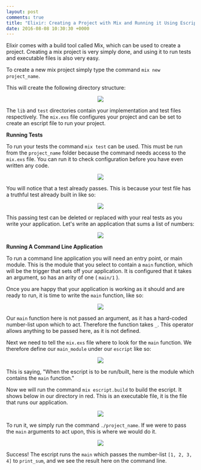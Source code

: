 ```yaml
---
layout: post
comments: true
title: "Elixir: Creating a Project with Mix and Running it Using Escripts"
date: 2016-08-08 10:30:30 +0000
---
```


Elixir comes with a build tool called Mix, which can be used to create a project. Creating a mix project is very simply done, and using it to run tests and executable files is also very easy. 

To create a new mix project simply type the command `mix new project_name`.

This will create the following directory structure:

<p align="center">
<img src="../../../../../../../assets/mix_project_tree.png">
</p>

The `lib` and `test` directories contain your implementation and test files respectively. The `mix.exs` file configures your project and can be set to create an escript file to run your project.

<strong>Running Tests</strong>

To run your tests the command `mix test` can be used. This must be run from the `project_name` folder because the command needs access to the `mix.exs` file. You can run it to check configuration before you have even written any code.

<p align="center">
<img src="../../../../../../../assets/mix_project_test.png">
</p>

You will notice that a test already passes. This is because your test file has a truthful test already built in like so:

<p align="center">
<img src="../../../../../../../assets/mix_lib_and_test_files.png">
</p>

This passing test can be deleted or replaced with your real tests as you write your application. Let's write an application that sums a list of numbers:

<p align="center">
<img src="../../../../../../../assets/mix_example_replacement_test.png">
</p>

<strong>Running A Command Line Application</strong>

To run a command line application you will need an entry point, or main module. This is the module that you select to contain a `main` function, which will be the trigger that sets off your application. It is configured that it takes an argument, so has an arity of one ( `main/1` ).

Once you are happy that your application is working as it should and are ready to run, it is time to write the `main` function, like so:

<p align="center">
<img src="../../../../../../../assets/mix_main_function.png">
</p>

Our `main` function here is not passed an argument, as it has a hard-coded number-list upon which to act. Therefore the function takes `_`. This operator allows anything to be passed here, as it is not defined.

Next we need to tell the `mix.exs` file where to look for the `main` function. We therefore define our `main_module` under our `escript` like so:

<p align="center">
<img src="../../../../../../../assets/mix_defining_the_escript_and_module.png">
</p>

This is saying, "When the escript is to be run/built, here is the module which contains the `main` function."

Now we will run the command `mix escript.build` to build the escript. It shows below in our directory in red. This is an executable file, it is the file that runs our application.

<p align="center">
<img src="../../../../../../../assets/mix_building_the_escript.png">
</p>

To run it, we simply run the command `./project_name`. If we were to pass the `main` arguments to act upon, this is where we would do it.

<p align="center">
<img src="../../../../../../../assets/mix_running_the_escript.png">
</p>

Success! The escript runs the `main` which passes the number-list `[1, 2, 3, 4]` to `print_sum`, and we see the result here on the command line.


